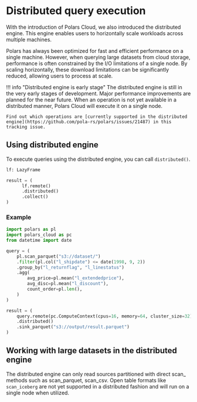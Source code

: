 # Distributed query execution

With the introduction of Polars Cloud, we also introduced the distributed engine. This engine
enables users to horizontally scale workloads across multiple machines.

Polars has always been optimized for fast and efficient performance on a single machine. However,
when querying large datasets from cloud storage, performance is often constrained by the I/O
limitations of a single node. By scaling horizontally, these download limitations can be
significantly reduced, allowing users to process at scale.

<!-- dprint-ignore-start -->

!!! info "Distributed engine is early stage"
    The distributed engine is still in the very early stages of development. Major performance improvements are planned for the near future. When an operation is not yet available in a distributed manner, Polars Cloud will execute it on a single node.
    
    Find out which operations are [currently supported in the distributed engine](https://github.com/pola-rs/polars/issues/21487) in this tracking issue.

<!-- dprint-ignore-end-->

## Using distributed engine

To execute queries using the distributed engine, you can call `distributed()`.

```python
lf: LazyFrame

result = (
      lf.remote()
      .distributed()
      .collect()
)
```

### Example

```python
import polars as pl
import polars_cloud as pc
from datetime import date

query = (
    pl.scan_parquet("s3://dataset/")
    .filter(pl.col("l_shipdate") <= date(1998, 9, 2))
    .group_by("l_returnflag", "l_linestatus")
    .agg(
        avg_price=pl.mean("l_extendedprice"),
        avg_disc=pl.mean("l_discount"),
        count_order=pl.len(),
    )
)

result = (
    query.remote(pc.ComputeContext(cpus=16, memory=64, cluster_size=32))
    .distributed()
    .sink_parquet("s3://output/result.parquet")
)
```

## Working with large datasets in the distributed engine

The distributed engine can only read sources partitioned with direct scan_<file> methods such as
scan_parquet, scan_csv. Open table formats like `scan_iceberg` are not yet supported in a
distributed fashion and will run on a single node when utilized.
